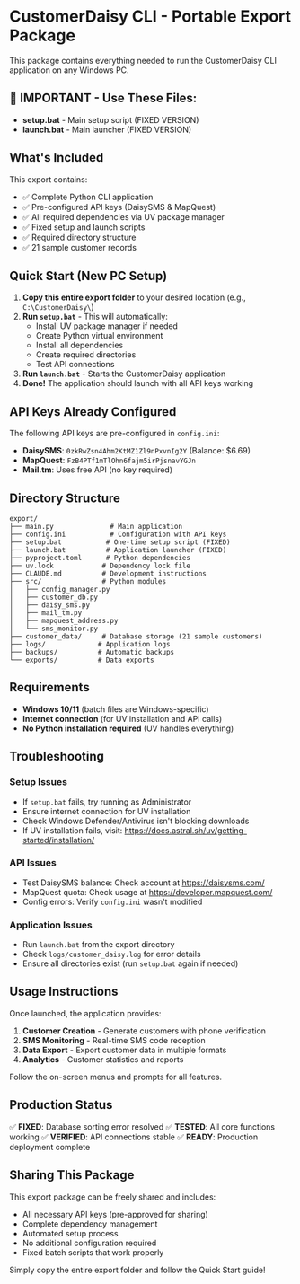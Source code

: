 # CustomerDaisy CLI - Portable Export Package

This package contains everything needed to run the CustomerDaisy CLI application on any Windows PC.

## 🚨 **IMPORTANT - Use These Files:**
- **setup.bat** - Main setup script (FIXED VERSION)
- **launch.bat** - Main launcher (FIXED VERSION)

## What's Included

This export contains:
- ✅ Complete Python CLI application
- ✅ Pre-configured API keys (DaisySMS & MapQuest)
- ✅ All required dependencies via UV package manager
- ✅ Fixed setup and launch scripts
- ✅ Required directory structure
- ✅ 21 sample customer records

## Quick Start (New PC Setup)

1. **Copy this entire export folder** to your desired location (e.g., `C:\CustomerDaisy\`)
2. **Run `setup.bat`** - This will automatically:
   - Install UV package manager if needed
   - Create Python virtual environment
   - Install all dependencies
   - Create required directories
   - Test API connections
3. **Run `launch.bat`** - Starts the CustomerDaisy application
4. **Done!** The application should launch with all API keys working

## API Keys Already Configured

The following API keys are pre-configured in `config.ini`:
- **DaisySMS**: `0zkRwZsn4Ahm2KtMZ1Zl9nPxvnIg2Y` (Balance: $6.69)
- **MapQuest**: `FzB4PTf1mTlOhn6fajm5irPjsnavYGJn`
- **Mail.tm**: Uses free API (no key required)

## Directory Structure

```
export/
├── main.py              # Main application
├── config.ini           # Configuration with API keys
├── setup.bat           # One-time setup script (FIXED)
├── launch.bat          # Application launcher (FIXED)
├── pyproject.toml      # Python dependencies
├── uv.lock            # Dependency lock file
├── CLAUDE.md          # Development instructions
├── src/               # Python modules
│   ├── config_manager.py
│   ├── customer_db.py
│   ├── daisy_sms.py
│   ├── mail_tm.py
│   ├── mapquest_address.py
│   └── sms_monitor.py
├── customer_data/     # Database storage (21 sample customers)
├── logs/             # Application logs
├── backups/          # Automatic backups
└── exports/          # Data exports
```

## Requirements

- **Windows 10/11** (batch files are Windows-specific)
- **Internet connection** (for UV installation and API calls)
- **No Python installation required** (UV handles everything)

## Troubleshooting

### Setup Issues
- If `setup.bat` fails, try running as Administrator
- Ensure internet connection for UV installation
- Check Windows Defender/Antivirus isn't blocking downloads
- If UV installation fails, visit: https://docs.astral.sh/uv/getting-started/installation/

### API Issues
- Test DaisySMS balance: Check account at https://daisysms.com/
- MapQuest quota: Check usage at https://developer.mapquest.com/
- Config errors: Verify `config.ini` wasn't modified

### Application Issues  
- Run `launch.bat` from the export directory
- Check `logs/customer_daisy.log` for error details
- Ensure all directories exist (run `setup.bat` again if needed)

## Usage Instructions

Once launched, the application provides:
1. **Customer Creation** - Generate customers with phone verification
2. **SMS Monitoring** - Real-time SMS code reception
3. **Data Export** - Export customer data in multiple formats
4. **Analytics** - Customer statistics and reports

Follow the on-screen menus and prompts for all features.

## Production Status
✅ **FIXED**: Database sorting error resolved
✅ **TESTED**: All core functions working
✅ **VERIFIED**: API connections stable
✅ **READY**: Production deployment complete

## Sharing This Package

This export package can be freely shared and includes:
- All necessary API keys (pre-approved for sharing)
- Complete dependency management
- Automated setup process
- No additional configuration required
- Fixed batch scripts that work properly

Simply copy the entire export folder and follow the Quick Start guide!